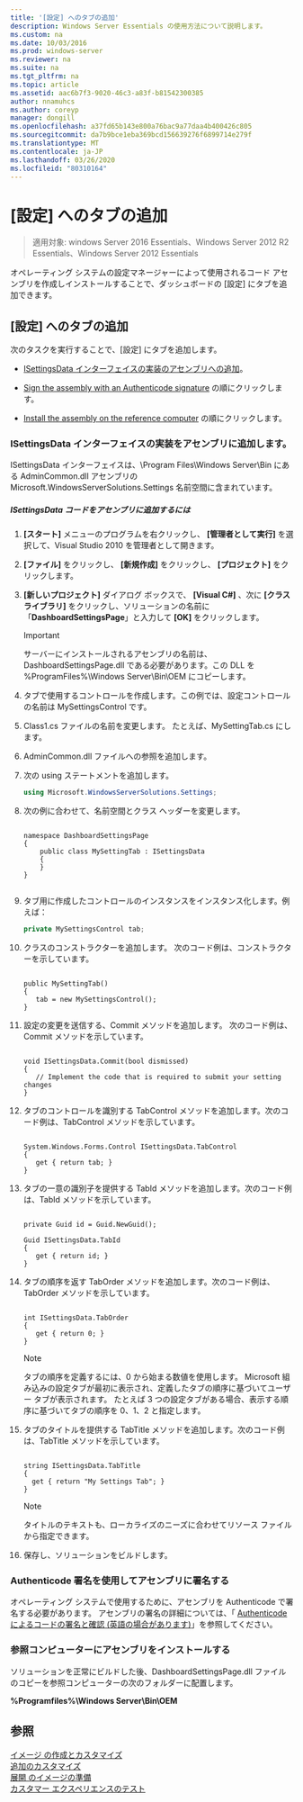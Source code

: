 ```yaml
---
title: '[設定] へのタブの追加'
description: Windows Server Essentials の使用方法について説明します。
ms.custom: na
ms.date: 10/03/2016
ms.prod: windows-server
ms.reviewer: na
ms.suite: na
ms.tgt_pltfrm: na
ms.topic: article
ms.assetid: aac6b7f3-9020-46c3-a83f-b81542300385
author: nnamuhcs
ms.author: coreyp
manager: dongill
ms.openlocfilehash: a37fd65b143e800a76bac9a77daa4b400426c805
ms.sourcegitcommit: da7b9bce1eba369bcd156639276f6899714e279f
ms.translationtype: MT
ms.contentlocale: ja-JP
ms.lasthandoff: 03/26/2020
ms.locfileid: "80310164"
---
```

# <a name="add-a-tab-to-settings"></a>[設定] へのタブの追加

>適用対象: windows Server 2016 Essentials、Windows Server 2012 R2 Essentials、Windows Server 2012 Essentials

オペレーティング システムの設定マネージャーによって使用されるコード アセンブリを作成しインストールすることで、ダッシュボードの [設定] にタブを追加できます。  
  
## <a name="add-a-tab-to-settings"></a>[設定] へのタブの追加  
 次のタスクを実行することで、[設定] にタブを追加します。  
  
-   [ISettingsData インターフェイスの実装のアセンブリへの追加](Add-a-Tab-to-Settings.md#BKMK_ISettingsData)。  
  
-   [Sign the assembly with an Authenticode signature](Add-a-Tab-to-Settings.md#BKMK_SignAssembly) の順にクリックします。  
  
-   [Install the assembly on the reference computer](Add-a-Tab-to-Settings.md#BKMK_InstallAssembly) の順にクリックします。  
  
###  <a name="add-an-implementation-of-the-isettingsdata-interface-to-the-assembly"></a><a name="BKMK_ISettingsData"></a>ISettingsData インターフェイスの実装をアセンブリに追加します。  
 ISettingsData インターフェイスは、\Program Files\Windows Server\Bin にある AdminCommon.dll アセンブリの Microsoft.WindowsServerSolutions.Settings 名前空間に含まれています。  
  
##### <a name="to-add-the-isettingsdata-code-to-the-assembly"></a>ISettingsData コードをアセンブリに追加するには  
  
1.  **[スタート]** メニューのプログラムを右クリックし、 **[管理者として実行]** を選択して、Visual Studio 2010 を管理者として開きます。  
  
2.  **[ファイル]** をクリックし、 **[新規作成]** をクリックし、 **[プロジェクト]** をクリックします。  
  
3.  **[新しいプロジェクト]** ダイアログ ボックスで、 **[Visual C#]** 、次に **[クラス ライブラリ]** をクリックし、ソリューションの名前に「**DashboardSettingsPage**」と入力して **[OK]** をクリックします。  
  
    > [!IMPORTANT]
    >  サーバーにインストールされるアセンブリの名前は、DashboardSettingsPage.dll である必要があります。この DLL を %ProgramFiles%\Windows Server\Bin\OEM にコピーします。  
  
4.  タブで使用するコントロールを作成します。この例では、設定コントロールの名前は MySettingsControl です。  
  
5.  Class1.cs ファイルの名前を変更します。 たとえば、MySettingTab.cs にします。  
  
6.  AdminCommon.dll ファイルへの参照を追加します。  
  
7.  次の using ステートメントを追加します。  
  
    ```c#  
    using Microsoft.WindowsServerSolutions.Settings;  
    ```  
  
8.  次の例に合わせて、名前空間とクラス ヘッダーを変更します。  
  
    ```  
  
    namespace DashboardSettingsPage  
    {  
        public class MySettingTab : ISettingsData  
        {  
        }  
    }  
  
    ```  
  
9. タブ用に作成したコントロールのインスタンスをインスタンス化します。例えば：  
  
    ```c#  
    private MySettingsControl tab;  
    ```  
  
10. クラスのコンストラクターを追加します。 次のコード例は、コンストラクターを示しています。  
  
    ```  
  
    public MySettingTab()  
    {  
       tab = new MySettingsControl();  
    }  
    ```  
  
11. 設定の変更を送信する、Commit メソッドを追加します。 次のコード例は、Commit メソッドを示しています。  
  
    ```  
  
    void ISettingsData.Commit(bool dismissed)  
    {  
       // Implement the code that is required to submit your setting changes  
    }  
    ```  
  
12. タブのコントロールを識別する TabControl メソッドを追加します。次のコード例は、TabControl メソッドを示しています。  
  
    ```  
  
    System.Windows.Forms.Control ISettingsData.TabControl  
    {  
       get { return tab; }  
    }  
    ```  
  
13. タブの一意の識別子を提供する TabId メソッドを追加します。次のコード例は、TabId メソッドを示しています。  
  
    ```  
  
    private Guid id = Guid.NewGuid();  
  
    Guid ISettingsData.TabId  
    {  
       get { return id; }  
    }  
    ```  
  
14. タブの順序を返す TabOrder メソッドを追加します。次のコード例は、TabOrder メソッドを示しています。  
  
    ```  
  
    int ISettingsData.TabOrder  
    {  
       get { return 0; }  
    }  
    ```  
  
    > [!NOTE]
    >  タブの順序を定義するには、0 から始まる数値を使用します。 Microsoft 組み込みの設定タブが最初に表示され、定義したタブの順序に基づいてユーザー タブが表示されます。 たとえば 3 つの設定タブがある場合、表示する順序に基づいてタブの順序を 0、1、2 と指定します。  
  
15. タブのタイトルを提供する TabTitle メソッドを追加します。次のコード例は、TabTitle メソッドを示しています。  
  
    ```  
  
    string ISettingsData.TabTitle  
    {  
      get { return "My Settings Tab"; }  
    }  
    ```  
  
    > [!NOTE]
    >  タイトルのテキストも、ローカライズのニーズに合わせてリソース ファイルから指定できます。  
  
16. 保存し、ソリューションをビルドします。  
  
###  <a name="sign-the-assembly-with-an-authenticode-signature"></a><a name="BKMK_SignAssembly"></a>Authenticode 署名を使用してアセンブリに署名する  
 オペレーティング システムで使用するために、アセンブリを Authenticode で署名する必要があります。 アセンブリの署名の詳細については、「 [Authenticode によるコードの署名と確認 (英語の場合があります)](https://msdn.microsoft.com/library/ms537364\(VS.85\).aspx#SignCode)」を参照してください。  
  
###  <a name="install-the-assembly-on-the-reference-computer"></a><a name="BKMK_InstallAssembly"></a>参照コンピューターにアセンブリをインストールする  
 ソリューションを正常にビルドした後、DashboardSettingsPage.dll ファイルのコピーを参照コンピューターの次のフォルダーに配置します。  
  
 **%Programfiles%\Windows Server\Bin\OEM**  
  
## <a name="see-also"></a>参照  
 [イメージ  の作成とカスタマイズ](Creating-and-Customizing-the-Image.md)  
 [追加のカスタマイズ](Additional-Customizations.md)   
 [展開  のイメージの準備](Preparing-the-Image-for-Deployment.md)  
 [カスタマー エクスペリエンスのテスト](Testing-the-Customer-Experience.md)
